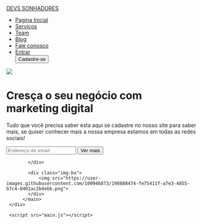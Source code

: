 
<!DOCTYPE html>
<html lang="pt-br">

<head>
    <meta charset="UTF-8">
    <meta http-equiv="X-UA-Compatible" content="IE=edge">
    <meta name="viewport" content="width=device-width, initial-scale=1.0">
    <link rel="stylesheet" href="https://user-images.githubusercontent.com/100946873/190888474-fe75411f-a7e3-4855-b7c4-0401ac2b4ebb.png">
    <link rel="stylesheet" href="estilo.css">
</head>
<body>
     <div class="container">
          <nav>
               <div class="logo">
                    <a href="inde.html">DEVS SONHADORES</a>
               </div>
               <ul>
                    <li> <a href="#">Pagina Inicial</a></li>
                    <li> <a href="#">Serviços</a></li>
                    <li> <a href="#">Team</a></li>
                    <li> <a href="#">Blog</a></li>
                    <li> <a href="#">Fale conosco</a></li>
                    <li> <a href="#">Entrar</a></li>
                    <button>Cadastre-se</button>
               </ul>
                <div class="menu-icon">
                    <img src="https://user-images.githubusercontent.com/100946873/190888470-2f245c25-31e3-4367-98a5-1ec5846db165.png">
                </div>
          </nav>
          <main>
            <div class="text-bx">
                <h1> Cresça o seu negócio com <b> marketing digital</b></h1>
                <p>
                    Tudo que você precisa saber esta aqui se cadastre 
                    no nosso site para saber mais, se quiser conhecer mais a nossa empresa
                    estamos em todas as redes sociais! 
                </p>
                <div class="input-bx">
                    <input type="email" placeholder="Endereço de email">
                    <button>Ver mais</button>
                </div>
                <div class="midias-sociais">
                    <a href="#"><i class="fa fa-instagram"></i></a>
                    <a href="#"><i class="fa fa-facebook"></i></a>
                    <a href="#"><i class="fa fa-twitter"></i></a>
                    <a href="#"><i class="fa fa-youtube"></i></a>
                    <a href="#"><i class="fa fa-whatsapp"></i></a>
                </div>
                
            </div>

            <div class="img-bx">
                <img src="https://user-images.githubusercontent.com/100946873/190888474-fe75411f-a7e3-4855-b7c4-0401ac2b4ebb.png">
            </div>
          </main>
     </div>

     <script src="main.js"></script>
</body>
</html>

